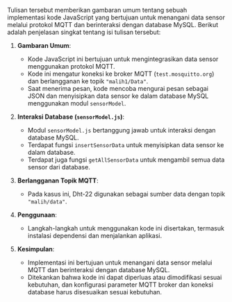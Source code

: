 Tulisan tersebut memberikan gambaran umum tentang sebuah implementasi kode JavaScript yang bertujuan untuk menangani data sensor melalui protokol MQTT dan berinteraksi dengan database MySQL. Berikut adalah penjelasan singkat tentang isi tulisan tersebut:

1. **Gambaran Umum**:
    - Kode JavaScript ini bertujuan untuk mengintegrasikan data sensor menggunakan protokol MQTT.
    - Kode ini mengatur koneksi ke broker MQTT (`test.mosquitto.org`) dan berlangganan ke topik `"malih1/Data"`.
    - Saat menerima pesan, kode mencoba mengurai pesan sebagai JSON dan menyisipkan data sensor ke dalam database MySQL menggunakan modul `sensorModel`.

2. **Interaksi Database (`sensorModel.js`)**:
    - Modul `sensorModel.js` bertanggung jawab untuk interaksi dengan database MySQL.
    - Terdapat fungsi `insertSensorData` untuk menyisipkan data sensor ke dalam database.
    - Terdapat juga fungsi `getAllSensorData` untuk mengambil semua data sensor dari database.

3. **Berlangganan Topik MQTT**:
    - Pada kasus ini, Dht-22 digunakan sebagai sumber data dengan topik `"malih/data"`.

4. **Penggunaan**:
    - Langkah-langkah untuk menggunakan kode ini disertakan, termasuk instalasi dependensi dan menjalankan aplikasi.

5. **Kesimpulan**:
    - Implementasi ini bertujuan untuk menangani data sensor melalui MQTT dan berinteraksi dengan database MySQL.
    - Ditekankan bahwa kode ini dapat diperluas atau dimodifikasi sesuai kebutuhan, dan konfigurasi parameter MQTT broker dan koneksi database harus disesuaikan sesuai kebutuhan.

